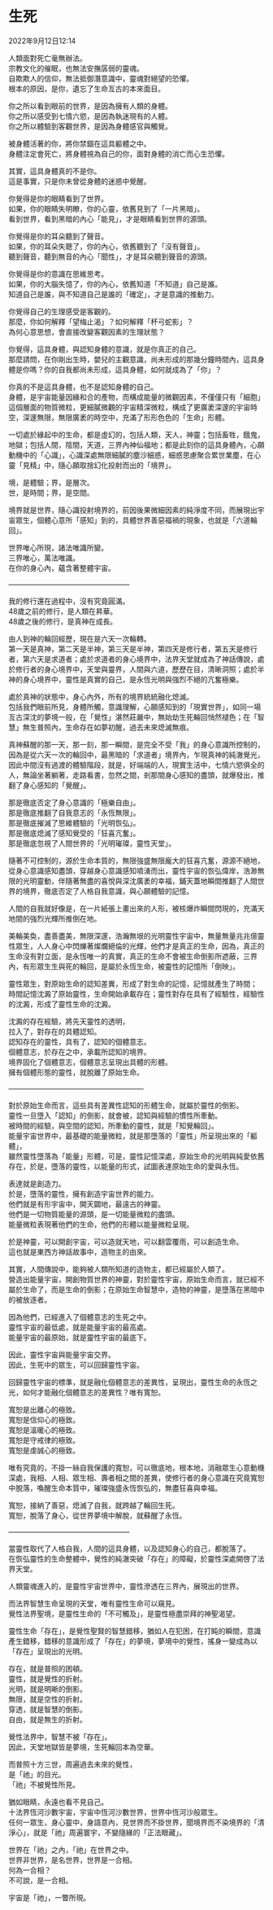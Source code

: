 # 生死

2022年9月12日12:14

人類面對死亡毫無辦法。<br>
宗教文化的催眠，也無法安撫孱弱的靈魂。<br>
自欺欺人的信仰，無法抵御潛意識中，靈魂對絕望的恐懼。<br>
根本的原因，是你，遺忘了生命亙古的本來面目。<br>

你之所以看到眼前的世界，是因為擁有人類的身體。<br>
你之所以感受到七情六慾，是因為執迷現有的人體。<br>
你之所以體驗到客觀世界，是因為身體感官與觸覺。<br>

被身體活著的你，將你禁錮在這具軀體之中。<br>
身體注定會死亡，將身體視為自己的你，面對身體的消亡而心生恐懼。<br>

其實，這具身體真的不是你。<br>
這是事實，只是你未曾從身體的迷惑中覺醒。<br>

你覺得是你的眼睛看到了世界。<br>
如果，你的眼睛失明瞭，你的心靈，依舊見到了「一片黑暗」。<br>
看到世界，看到黑暗的內心「能見」，才是眼睛看到世界的源頭。<br>

你覺得是你的耳朵聽到了聲音。<br>
如果，你的耳朵失聰了，你的內心，依舊聽到了「沒有聲音」。<br>
聽到聲音，聽到無音的內心「聞性」，才是耳朵聽到聲音的源頭。<br>

你覺得是你的意識在思維思考。<br>
如果，你的大腦失憶了，你的內心，依舊知道「不知道」自己是誰。<br>
知道自己是誰，與不知道自己是誰的「確定」，才是意識的推動力。<br>

你覺得自己的生理感受是客觀的。<br>
那麼，你如何解釋「望梅止渴」？如何解釋「杯弓蛇影」？<br>
為何心意思想，會直接改變客觀因素的生理狀態？<br>

你覺得，這具身體，與認知身體的意識，就是你真正的自己。<br>
那麼請問，在你剛出生時，嬰兒的主觀意識，尚未形成的那幾分鐘時間內，這具身體是你嗎？你的自我都尚未形成，這具身體，如何就成為了「你」？<br>

你真的不是這具身體，也不是認知身體的自己。<br>
身體，是宇宙能量因緣和合的產物，而構成能量的微觀因素，不僅僅只有「細胞」這個層面的物質微粒，更細膩微觀的宇宙精深微粒，構成了更廣袤深邃的宇宙時空，深邃無限，無限廣袤的時空中，充滿了形形色色的「生命」形體。<br>

一切處於緣起中的生命，都是虛幻的，包括人類，天人，神靈；包括畜牲，餓鬼，地獄；包括人間，陰間，天道，三界內神仙福地；都是此刻你的這具身體內，心願動機中的「心識」，心識深處無限細膩的塵沙細惑，細惑思慮聚合累世業塵，在心靈「見精」中，隨心願取捨幻化投射而出的「境界」。<br>

境，是體驗；界，是層次。<br>
世，是時間；界，是空間。<br>

境界就是世界，隨心識投射境界的，前因後果微細因素的純淨度不同，而展現出宇宙眾生，個體心意所「感知」到的，具體世界善惡福禍的現象，也就是「六道輪回」。<br>

世界唯心所現，諸法唯識所變。<br>
三界唯心，萬法唯識。<br>
在你的身心內，蘊含著整體宇宙。<br>

—————————————————

我的修行還在過程中，沒有究竟圓滿。<br>
48歲之前的修行，是人類在昇華。<br>
48歲之後的修行，是真神在成長。<br>

由人到神的輪回經歷，現在是六天一次輪轉。<br>
第一天是真神，第二天是半神，第三天是半神，第四天是修行者，第五天是修行者，第六天是求道者；處於求道者的身心境界中，法界天堂就成為了神話傳說，處於修行者的身心境界中，天堂與靈界，人間與六道，歷歷在目，清晰洞照；處於半神的身心境界中，靈性是真實的自己，是永恆光明與強烈不絕的亢奮極樂。<br>

處於真神的狀態中，身心內外，所有的境界統統融化熄滅。<br>
包括我們眼前所見，身體所觸，意識理解，心願感知到的「現實世界」，如同一場亙古深沈的夢境一般，在「覺性」湛然莊嚴中，無始劫生死輪回悄然褪色；在「智慧」無生普照內，生命存在如夢初醒，過去未來熄滅無痕。<br>

真神蘇醒的那一天，那一刻，那一瞬間，是完全不受「我」的身心意識所控制的，因為是從六天一次的輪回中，最黑暗的「求道者」境界內，乍現真神的純澈覺光，因此中間沒有過渡的體驗階段，就是，好端端的人，現實生活中，七情六慾俱全的人，無論坐著躺著，走路看書，忽然之間，剎那間身心感知的盡頭，就爆發出，推翻了身心感知的「覺醒」。<br>

那是徹底否定了身心意識的「極樂自由」。<br>
那是徹底推翻了自我意志的「永恆無限」。<br>
那是徹底摧滅了思維體驗的「光明恢弘」。<br>
那是徹底熄滅了感知覺受的「狂喜亢奮」。<br>
那是徹底忽視了人間世界的「光明璀璨，靈性天堂」。<br>

隨著不可控制的，源於生命本質的，無限強盛無限龐大的狂喜亢奮，源源不絕地，從身心意識感知盡頭，穿越身心意識感知噴湧而出，靈性宇宙的恢弘偉岸，浩渺無限的光明靈動，伴隨著無盡的喜悅與深沈廣袤的幸福，鋪天蓋地瞬間推翻了人間世界的境界，徹底否定了人格自我意識，與心願體驗的記憶。<br>

人間的自我就好像是，在一片紙張上畫出來的人形，被核爆炸瞬間閃現的，充滿天地間的強烈光輝所推倒在地。<br>

美輪美奐，盡善盡美，無限深邃，浩瀚無垠的光明靈性宇宙中，無量無量兆兆億靈性眾生，人人身心中閃爍著燦爛絕倫的光輝，他們才是真正的生命，因為，真正的生命沒有對立面，是永恆唯一的真實，真正的生命不會被生命倒影所遮蔽，三界內，有形眾生生與死的輪回，是屬於永恆生命，被靈性的記憶所「倒映」。<br>

靈性眾生，對原始生命的認知差異，形成了對生命的記憶，記憶就產生了時間；<br>
時間記憶沈澱了原始靈性，生命開始承載存在；靈性對存在具有了經驗性，經驗性的沈澱，形成了靈性生命的沈澱。<br>

沈澱的存在經驗，將先天靈性的透明，<br>
拉入了，對存在的具體認知。<br>
認知存在的靈性，具有了，認知的個體意志。<br>
個體意志，於存在之中，承載所認知的境界。<br>
境界固化了個體意志，個體意志呈現出具體的形體。<br>
擁有個體形態的靈性，就脫離了原始生命。<br>

———————————————————

對於原始生命而言，這些具有差異性認知的形體生命，就屬於靈性的倒影。<br>
靈性一旦墮入「認知」的倒影，就會被，認知與經驗的慣性所牽動。<br>
被時間的經驗，與空間的認知，所牽動的靈性，就是「知覺輪回」。<br>
能量宇宙世界中，最基礎的能量微粒，就是那墮落的「靈性」所呈現出來的「軀體」，<br>
雖然靈性墮落為「能量」形體，可是，靈性記憶深處，原始生命的光明與純愛依舊存在，於是，墮落的靈性，以能量的形式，試圖表達原始生命的愛與永恆。<br>

表達就是創造力。<br>
於是，墮落的靈性，擁有創造宇宙世界的能力。<br>
他們就是有形宇宙中，開天闢地，最遠古的神靈。<br>
他們是一切物質能量的源頭，是一切能量微粒的盡頭。<br>
能量微粒表現著他們的生命，他們的形體以能量微粒呈現。<br>

於是神靈，可以開創宇宙，可以造就天地，可以翻雲覆雨，可以創造生命。<br>
這也就是東西方神話故事中，造物主的由來。<br>

其實，人間傳說中，能夠被人類所知道的造物主，都已經屬於人類了。<br>
營造出能量宇宙，開創物質世界的神靈，對於靈性宇宙，原始生命而言，就已經不屬於生命了，而是生命的倒影；在原始生命智慧中，造物的神靈，是墮落在黑暗中的被放逐者。<br>

因為他們，已經進入了個體意志的生死之中。<br>
靈性宇宙的最低處，就是能量宇宙的最高處。<br>
能量宇宙的最原始，就是靈性宇宙的最底下。<br>

因此，靈性宇宙與能量宇宙交界。<br>
因此，生死中的眾生，可以回歸靈性宇宙。<br>

回歸靈性宇宙的標準，就是融化個體意志的差異性，呈現出，靈性生命的永恆之光，如何才能融化個體意志的差異性？唯有寬恕。<br>

寬恕是出離心的極致。<br>
寬恕是信仰心的極致。<br>
寬恕是溫暖心的極致。<br>
寬恕是守戒律的極致。<br>
寬恕是虔誠心的極致。<br>

唯有究竟的，不掛一絲自我保護的寬恕，可以徹底地，根本地，消融眾生心意動機深處，我相、人相、眾生相、壽者相之間的差異，使修行者的身心意識在究竟寬恕中脫落，喚醒生命本質中，璀璨強盛永恆恢弘的，無盡狂喜與幸福。<br>

寬恕，接納了善惡，熄滅了自我，就跨越了輪回生死。<br>
寬恕，脫落了身心，從世界夢境中解脫，就蘇醒了永恆。<br>

—————————————————

當靈性取代了人格自我，人間的這具身體，以及認知身心的自己，都脫落了。<br>
在恢弘靈性的生命整體中，覺性的純澈突破「存在」的障礙，於靈性深處開啓了法界天堂。<br>

人類靈魂進入的，是靈性宇宙世界中，靈性滲透在三界內，展現出的世界。<br>

而法界智慧生命呈現的天堂，唯有靈性生命可以窺見。<br>
覺性法界聖境，是靈性生命的「不可觸及」，是靈性極盡崇拜的神聖渴望。<br>

靈性生命「存在」，是覺性聖賢的智慧錯移，猶如人在犯困，在打盹的瞬間，意識產生錯移，錯移的意識形成了「存在」的夢境，夢境中的覺性，搖身一變成為以「存在」呈現出的光明。<br>

存在，就是普照的困頓。<br>
靈性，就是覺性的折射。<br>
光明，就是明晰的倒影。<br>
無限，就是空性的折射。<br>
穿透，就是智慧的倒影。<br>
自由，就是無生的折射。<br>

覺性法界中，智慧不被「存在」。<br>
因此，天堂地獄皆是夢境，生死輪回本為空華。<br>

而普照十方三世，周遍過去未來的覺性，<br>
是「祂」的目光。<br>
「祂」不被覺性所見。<br>

猶如眼睛，永遠也看不見自己。<br>
十法界恆河沙數宇宙，宇宙中恆河沙數世界，世界中恆河沙般眾生。<br>
任何一眾生，身心靈中，身語意內，見世界而不掛世界，聞境界而不染境界的「清淨心」，就是「祂」周遍寰宇，不變隨緣的「正法眼藏」。<br>

世界在「祂」之內，「祂」在世界之中。<br>
世界非世界，是名世界，世界是一合相。<br>
何為一合相？<br>
不可說，是一合相。<br>

宇宙是「祂」，一瞥所現。<br>

